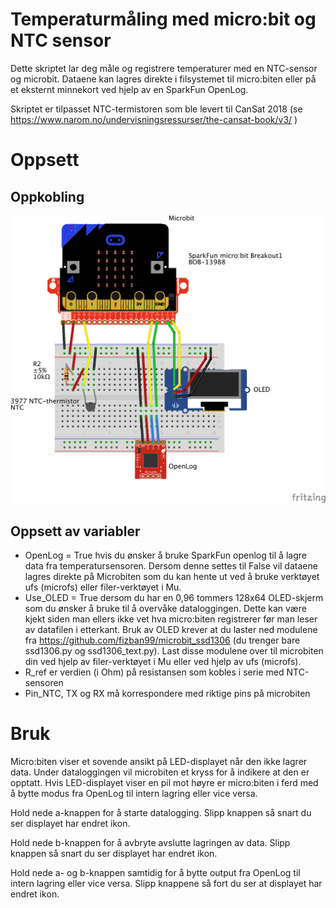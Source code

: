 Temperaturmåling med micro:bit og NTC sensor
============================================

Dette skriptet lar deg måle og registrere temperaturer med en NTC-sensor og microbit. Dataene kan lagres direkte i filsystemet til micro:biten eller på et eksternt minnekort ved hjelp av en SparkFun OpenLog.

Skriptet er tilpasset NTC-termistoren som ble levert til CanSat 2018 (se <https://www.narom.no/undervisningsressurser/the-cansat-book/v3/> )

Oppsett
=======

Oppkobling
----------
![Fritzing breadboard circuit diagram](microbit-ntc-fritzing.png)

Oppsett av variabler
--------------------

- OpenLog = True hvis du ønsker å bruke SparkFun openlog til å lagre data fra temperatursensoren. Dersom denne settes til False vil dataene lagres direkte på Microbiten som du kan hente ut ved å bruke verktøyet ufs (microfs) eller filer-verktøyet i Mu.
- Use_OLED = True dersom du har en 0,96 tommers 128x64 OLED-skjerm som du ønsker å bruke til å overvåke dataloggingen. Dette kan være kjekt siden man ellers ikke vet hva micro:biten registrerer før man leser av datafilen i etterkant. Bruk av OLED krever at du laster ned modulene fra https://github.com/fizban99/microbit_ssd1306 (du trenger bare ssd1306.py og ssd1306_text.py). Last disse modulene over til microbiten din ved hjelp av filer-verktøyet i Mu eller ved hjelp av ufs (microfs).
- R_ref er verdien (i Ohm) på resistansen som kobles i serie med NTC-sensoren
- Pin_NTC, TX og RX må korrespondere med riktige pins på microbiten

Bruk
====

Micro:biten viser et sovende ansikt på LED-displayet når den ikke lagrer data. Under dataloggingen vil microbiten et kryss for å indikere at den er opptatt. Hvis LED-displayet viser en pil mot høyre er micro:biten i ferd med å bytte modus fra OpenLog til intern lagring eller vice versa.

Hold nede a-knappen for å starte datalogging. Slipp knappen så snart du ser displayet har endret ikon.

Hold nede b-knappen for å avbryte avslutte lagringen av data. Slipp knappen så snart du ser displayet har endret ikon.

Hold nede a- og b-knappen samtidig for å bytte output fra OpenLog til intern lagring eller vice versa. Slipp knappene så fort du ser at displayet har endret ikon.